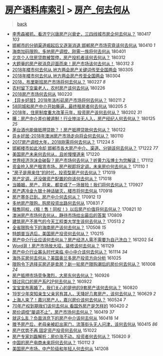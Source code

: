 [房产语料库索引](../../README.md)  > [房产_何去何从](房产_何去何从.md)
====
> [back](../README.md)

- [李秀森被抓，看济宁兴唐房产兴衰史，三四线城市房企何去何从？](http://jkwz.applinzi.com/ittc/7093069086294803467.html#%E6%9D%8E%E7%A7%80%E6%A3%AE%E8%A2%AB%E6%8A%93%EF%BC%8C%E7%9C%8B%E6%B5%8E%E5%AE%81%E5%85%B4%E5%94%90%E6%88%BF%E4%BA%A7%E5%85%B4%E8%A1%B0%E5%8F%B2%EF%BC%8C%E4%B8%89%E5%9B%9B%E7%BA%BF%E5%9F%8E%E5%B8%82%E6%88%BF%E4%BC%81%E4%BD%95%E5%8E%BB%E4%BD%95%E4%BB%8E%EF%BC%9F) 180417 *103* 
- [邯郸市的分销渠道崛起后又逐渐消退 邯郸房产市场究竟该何去何从](http://jkwz.applinzi.com/ittc/7090296847753282567.html#%E9%82%AF%E9%83%B8%E5%B8%82%E7%9A%84%E5%88%86%E9%94%80%E6%B8%A0%E9%81%93%E5%B4%9B%E8%B5%B7%E5%90%8E%E5%8F%88%E9%80%90%E6%B8%90%E6%B6%88%E9%80%80+%E9%82%AF%E9%83%B8%E6%88%BF%E4%BA%A7%E5%B8%82%E5%9C%BA%E7%A9%B6%E7%AB%9F%E8%AF%A5%E4%BD%95%E5%8E%BB%E4%BD%95%E4%BB%8E) 180410 *1* 
- [海南加码限购，多地房产调控，刚需一族将何去何从](http://jkwz.applinzi.com/ittc/7086916280999478283.html#%E6%B5%B7%E5%8D%97%E5%8A%A0%E7%A0%81%E9%99%90%E8%B4%AD%EF%BC%8C%E5%A4%9A%E5%9C%B0%E6%88%BF%E4%BA%A7%E8%B0%83%E6%8E%A7%EF%BC%8C%E5%88%9A%E9%9C%80%E4%B8%80%E6%97%8F%E5%B0%86%E4%BD%95%E5%8E%BB%E4%BD%95%E4%BB%8E) 180401  
- [北京个人住房贷款被暂停，房产投机者该何去何从？](http://jkwz.applinzi.com/ittc/7079660676727702544.html#%E5%8C%97%E4%BA%AC%E4%B8%AA%E4%BA%BA%E4%BD%8F%E6%88%BF%E8%B4%B7%E6%AC%BE%E8%A2%AB%E6%9A%82%E5%81%9C%EF%BC%8C%E6%88%BF%E4%BA%A7%E6%8A%95%E6%9C%BA%E8%80%85%E8%AF%A5%E4%BD%95%E5%8E%BB%E4%BD%95%E4%BB%8E%EF%BC%9F) 180312  
- [大题量的房产税消息迎面而来！房产市场该何去何从！](http://jkwz.applinzi.com/ittc/7079489040921658385.html#%E5%A4%A7%E9%A2%98%E9%87%8F%E7%9A%84%E6%88%BF%E4%BA%A7%E7%A8%8E%E6%B6%88%E6%81%AF%E8%BF%8E%E9%9D%A2%E8%80%8C%E6%9D%A5%EF%BC%81%E6%88%BF%E4%BA%A7%E5%B8%82%E5%9C%BA%E8%AF%A5%E4%BD%95%E5%8E%BB%E4%BD%95%E4%BB%8E%EF%BC%81) 180312 *3* 
- [2018年楼市何去何从 地方两会房产关键词传至全国两会](http://jkwz.applinzi.com/ittc/7077021601277412358.html#2018%E5%B9%B4%E6%A5%BC%E5%B8%82%E4%BD%95%E5%8E%BB%E4%BD%95%E4%BB%8E+%E5%9C%B0%E6%96%B9%E4%B8%A4%E4%BC%9A%E6%88%BF%E4%BA%A7%E5%85%B3%E9%94%AE%E8%AF%8D%E4%BC%A0%E8%87%B3%E5%85%A8%E5%9B%BD%E4%B8%A4%E4%BC%9A) 180305  
- [2018年楼市何去何从 地方两会房产传至全国两会](http://jkwz.applinzi.com/ittc/7076716172429231114.html#2018%E5%B9%B4%E6%A5%BC%E5%B8%82%E4%BD%95%E5%8E%BB%E4%BD%95%E4%BB%8E+%E5%9C%B0%E6%96%B9%E4%B8%A4%E4%BC%9A%E6%88%BF%E4%BA%A7%E4%BC%A0%E8%87%B3%E5%85%A8%E5%9B%BD%E4%B8%A4%E4%BC%9A) 180304  
- [2018，布里斯班房产市场将何去何从？](http://jkwz.applinzi.com/ittc/7074713417078539270.html#2018%EF%BC%8C%E5%B8%83%E9%87%8C%E6%96%AF%E7%8F%AD%E6%88%BF%E4%BA%A7%E5%B8%82%E5%9C%BA%E5%B0%86%E4%BD%95%E5%8E%BB%E4%BD%95%E4%BB%8E%EF%BC%9F) 180227 *8* 
- [农村留下空巢老人，农村房产该何去何从](http://jkwz.applinzi.com/ittc/7074381774082016273.html#%E5%86%9C%E6%9D%91%E7%95%99%E4%B8%8B%E7%A9%BA%E5%B7%A2%E8%80%81%E4%BA%BA%EF%BC%8C%E5%86%9C%E6%9D%91%E6%88%BF%E4%BA%A7%E8%AF%A5%E4%BD%95%E5%8E%BB%E4%BD%95%E4%BB%8E) 180226  
- [2018房产市场何去何从](http://jkwz.applinzi.com/ittc/7072085864195032081.html#2018%E6%88%BF%E4%BA%A7%E5%B8%82%E5%9C%BA%E4%BD%95%E5%8E%BB%E4%BD%95%E4%BB%8E) 180220  
- [【异乡好居】2018年洛杉矶房产市场将何去何从？](http://jkwz.applinzi.com/ittc/7068859518044079120.html#%E3%80%90%E5%BC%82%E4%B9%A1%E5%A5%BD%E5%B1%85%E3%80%912018%E5%B9%B4%E6%B4%9B%E6%9D%89%E7%9F%B6%E6%88%BF%E4%BA%A7%E5%B8%82%E5%9C%BA%E5%B0%86%E4%BD%95%E5%8E%BB%E4%BD%95%E4%BB%8E%EF%BC%9F) 180211 *2* 
- [58同城和房产中介开始撕逼，最终租房者何去何从](http://jkwz.applinzi.com/ittc/7066590150337758215.html#58%E5%90%8C%E5%9F%8E%E5%92%8C%E6%88%BF%E4%BA%A7%E4%B8%AD%E4%BB%8B%E5%BC%80%E5%A7%8B%E6%92%95%E9%80%BC%EF%BC%8C%E6%9C%80%E7%BB%88%E7%A7%9F%E6%88%BF%E8%80%85%E4%BD%95%E5%8E%BB%E4%BD%95%E4%BB%8E) 180205 *5* 
- [2018年，住房制度重大改革元年，投资房产该何去何从？](http://jkwz.applinzi.com/ittc/7065494522358662154.html#2018%E5%B9%B4%EF%BC%8C%E4%BD%8F%E6%88%BF%E5%88%B6%E5%BA%A6%E9%87%8D%E5%A4%A7%E6%94%B9%E9%9D%A9%E5%85%83%E5%B9%B4%EF%BC%8C%E6%8A%95%E8%B5%84%E6%88%BF%E4%BA%A7%E8%AF%A5%E4%BD%95%E5%8E%BB%E4%BD%95%E4%BB%8E%EF%BC%9F) 180202 *31* 
- [曝：房产中介差价被遏制！行业惨淡无人入，房产经纪人何去何从？](http://jkwz.applinzi.com/ittc/7062475881027470346.html#%E6%9B%9D%EF%BC%9A%E6%88%BF%E4%BA%A7%E4%B8%AD%E4%BB%8B%E5%B7%AE%E4%BB%B7%E8%A2%AB%E9%81%8F%E5%88%B6%EF%BC%81%E8%A1%8C%E4%B8%9A%E6%83%A8%E6%B7%A1%E6%97%A0%E4%BA%BA%E5%85%A5%EF%BC%8C%E6%88%BF%E4%BA%A7%E7%BB%8F%E7%BA%AA%E4%BA%BA%E4%BD%95%E5%8E%BB%E4%BD%95%E4%BB%8E%EF%BC%9F) 180125 *25* 
- [茅台酒也能做抵押贷款？！房产抵押贷款何去何从？](http://jkwz.applinzi.com/ittc/7061446884973872144.html#%E8%8C%85%E5%8F%B0%E9%85%92%E4%B9%9F%E8%83%BD%E5%81%9A%E6%8A%B5%E6%8A%BC%E8%B4%B7%E6%AC%BE%EF%BC%9F%EF%BC%81%E6%88%BF%E4%BA%A7%E6%8A%B5%E6%8A%BC%E8%B4%B7%E6%AC%BE%E4%BD%95%E5%8E%BB%E4%BD%95%E4%BB%8E%EF%BC%9F) 180122  
- [异乡好居-2018年澳洲房产市场走向将会何去何从？](http://jkwz.applinzi.com/ittc/7056955647969461265.html#%E5%BC%82%E4%B9%A1%E5%A5%BD%E5%B1%85-2018%E5%B9%B4%E6%BE%B3%E6%B4%B2%E6%88%BF%E4%BA%A7%E5%B8%82%E5%9C%BA%E8%B5%B0%E5%90%91%E5%B0%86%E4%BC%9A%E4%BD%95%E5%8E%BB%E4%BD%95%E4%BB%8E%EF%BC%9F) 180110  
- [2017房产调控大年，2018刚需将何去何从？](http://jkwz.applinzi.com/ittc/7050230283725440016.html#2017%E6%88%BF%E4%BA%A7%E8%B0%83%E6%8E%A7%E5%A4%A7%E5%B9%B4%EF%BC%8C2018%E5%88%9A%E9%9C%80%E5%B0%86%E4%BD%95%E5%8E%BB%E4%BD%95%E4%BB%8E%EF%BC%9F) 171224 *5* 
- [邯郸楼市如此冷却 邯郸市各大房产中介、渠道、分销该何去何从？](http://jkwz.applinzi.com/ittc/7049918630064555025.html#%E9%82%AF%E9%83%B8%E6%A5%BC%E5%B8%82%E5%A6%82%E6%AD%A4%E5%86%B7%E5%8D%B4+%E9%82%AF%E9%83%B8%E5%B8%82%E5%90%84%E5%A4%A7%E6%88%BF%E4%BA%A7%E4%B8%AD%E4%BB%8B%E3%80%81%E6%B8%A0%E9%81%93%E3%80%81%E5%88%86%E9%94%80%E8%AF%A5%E4%BD%95%E5%8E%BB%E4%BD%95%E4%BB%8E%EF%BC%9F) 171222 *77* 
- [美国房产未来何去何从，且听慢慢道来](http://jkwz.applinzi.com/ittc/7049244663846798352.html#%E7%BE%8E%E5%9B%BD%E6%88%BF%E4%BA%A7%E6%9C%AA%E6%9D%A5%E4%BD%95%E5%8E%BB%E4%BD%95%E4%BB%8E%EF%BC%8C%E4%B8%94%E5%90%AC%E6%85%A2%E6%85%A2%E9%81%93%E6%9D%A5) 171220  
- [世界经济泡沫会破裂？房产市场何去何从？听黄力泓博士为您解读！](http://jkwz.applinzi.com/ittc/7035068648262206481.html#%E4%B8%96%E7%95%8C%E7%BB%8F%E6%B5%8E%E6%B3%A1%E6%B2%AB%E4%BC%9A%E7%A0%B4%E8%A3%82%EF%BC%9F%E6%88%BF%E4%BA%A7%E5%B8%82%E5%9C%BA%E4%BD%95%E5%8E%BB%E4%BD%95%E4%BB%8E%EF%BC%9F%E5%90%AC%E9%BB%84%E5%8A%9B%E6%B3%93%E5%8D%9A%E5%A3%AB%E4%B8%BA%E6%82%A8%E8%A7%A3%E8%AF%BB%EF%BC%81) 171112  
- [资金抢入房产租赁市场，房产税即将定调，未来房价何去何从？](http://jkwz.applinzi.com/ittc/7034348239963292689.html#%E8%B5%84%E9%87%91%E6%8A%A2%E5%85%A5%E6%88%BF%E4%BA%A7%E7%A7%9F%E8%B5%81%E5%B8%82%E5%9C%BA%EF%BC%8C%E6%88%BF%E4%BA%A7%E7%A8%8E%E5%8D%B3%E5%B0%86%E5%AE%9A%E8%B0%83%EF%BC%8C%E6%9C%AA%E6%9D%A5%E6%88%BF%E4%BB%B7%E4%BD%95%E5%8E%BB%E4%BD%95%E4%BB%8E%EF%BC%9F) 171110 *1* 
- [”房子是用来住“的时代，投资型房产何去何从？](http://jkwz.applinzi.com/ittc/7026255984174040080.html#%E2%80%9D%E6%88%BF%E5%AD%90%E6%98%AF%E7%94%A8%E6%9D%A5%E4%BD%8F%E2%80%9C%E7%9A%84%E6%97%B6%E4%BB%A3%EF%BC%8C%E6%8A%95%E8%B5%84%E5%9E%8B%E6%88%BF%E4%BA%A7%E4%BD%95%E5%8E%BB%E4%BD%95%E4%BB%8E%EF%BC%9F) 171019  
- [房产定调，还没做资产配置的你该何去何从？](http://jkwz.applinzi.com/ittc/7025762554809418769.html#%E6%88%BF%E4%BA%A7%E5%AE%9A%E8%B0%83%EF%BC%8C%E8%BF%98%E6%B2%A1%E5%81%9A%E8%B5%84%E4%BA%A7%E9%85%8D%E7%BD%AE%E7%9A%84%E4%BD%A0%E8%AF%A5%E4%BD%95%E5%8E%BB%E4%BD%95%E4%BB%8E%EF%BC%9F) 171018  
- [当婚姻，房产，将来，都变成了一场冒险！我们将何去何从？](http://jkwz.applinzi.com/ittc/7017951661522420753.html#%E5%BD%93%E5%A9%9A%E5%A7%BB%EF%BC%8C%E6%88%BF%E4%BA%A7%EF%BC%8C%E5%B0%86%E6%9D%A5%EF%BC%8C%E9%83%BD%E5%8F%98%E6%88%90%E4%BA%86%E4%B8%80%E5%9C%BA%E5%86%92%E9%99%A9%EF%BC%81%E6%88%91%E4%BB%AC%E5%B0%86%E4%BD%95%E5%8E%BB%E4%BD%95%E4%BB%8E%EF%BC%9F) 170927  
- [房产遇冷金九银十神话破灭，楼市将何去何从](http://jkwz.applinzi.com/ittc/7014608387600548880.html#%E6%88%BF%E4%BA%A7%E9%81%87%E5%86%B7%E9%87%91%E4%B9%9D%E9%93%B6%E5%8D%81%E7%A5%9E%E8%AF%9D%E7%A0%B4%E7%81%AD%EF%BC%8C%E6%A5%BC%E5%B8%82%E5%B0%86%E4%BD%95%E5%8E%BB%E4%BD%95%E4%BB%8E) 170918  
- [房产寒冬已到，房产中介何去何从？](http://jkwz.applinzi.com/ittc/7012051000905696273.html#%E6%88%BF%E4%BA%A7%E5%AF%92%E5%86%AC%E5%B7%B2%E5%88%B0%EF%BC%8C%E6%88%BF%E4%BA%A7%E4%B8%AD%E4%BB%8B%E4%BD%95%E5%8E%BB%E4%BD%95%E4%BB%8E%EF%BC%9F) 170912 *13* 
- [多地房产限购，购房投资出路何去何从](http://jkwz.applinzi.com/ittc/7007981573318902801.html#%E5%A4%9A%E5%9C%B0%E6%88%BF%E4%BA%A7%E9%99%90%E8%B4%AD%EF%BC%8C%E8%B4%AD%E6%88%BF%E6%8A%95%E8%B5%84%E5%87%BA%E8%B7%AF%E4%BD%95%E5%8E%BB%E4%BD%95%E4%BB%8E) 170831 *7* 
- [租售同权，《租！售！同权！》以后房产价值将何去何从？](http://jkwz.applinzi.com/ittc/7004403268653155345.html#%E7%A7%9F%E5%94%AE%E5%90%8C%E6%9D%83%EF%BC%8C%E3%80%8A%E7%A7%9F%EF%BC%81%E5%94%AE%EF%BC%81%E5%90%8C%E6%9D%83%EF%BC%81%E3%80%8B%E4%BB%A5%E5%90%8E%E6%88%BF%E4%BA%A7%E4%BB%B7%E5%80%BC%E5%B0%86%E4%BD%95%E5%8E%BB%E4%BD%95%E4%BB%8E%EF%BC%9F) 170821 *10* 
- [澳洲房产市场何去何从，静待市场给出最后的答案](http://jkwz.applinzi.com/ittc/6999863257438094353.html#%E6%BE%B3%E6%B4%B2%E6%88%BF%E4%BA%A7%E5%B8%82%E5%9C%BA%E4%BD%95%E5%8E%BB%E4%BD%95%E4%BB%8E%EF%BC%8C%E9%9D%99%E5%BE%85%E5%B8%82%E5%9C%BA%E7%BB%99%E5%87%BA%E6%9C%80%E5%90%8E%E7%9A%84%E7%AD%94%E6%A1%88) 170809  
- [建筑房产不景气的今天工程类大学生该何去何从？](http://jkwz.applinzi.com/ittc/6966932735712035844.html#%E5%BB%BA%E7%AD%91%E6%88%BF%E4%BA%A7%E4%B8%8D%E6%99%AF%E6%B0%94%E7%9A%84%E4%BB%8A%E5%A4%A9%E5%B7%A5%E7%A8%8B%E7%B1%BB%E5%A4%A7%E5%AD%A6%E7%94%9F%E8%AF%A5%E4%BD%95%E5%8E%BB%E4%BD%95%E4%BB%8E%EF%BC%9F) 170513 *2* 
- [全省限购令下的海南房产该何去何从？](http://jkwz.applinzi.com/ittc/6965285042770150405.html#%E5%85%A8%E7%9C%81%E9%99%90%E8%B4%AD%E4%BB%A4%E4%B8%8B%E7%9A%84%E6%B5%B7%E5%8D%97%E6%88%BF%E4%BA%A7%E8%AF%A5%E4%BD%95%E5%8E%BB%E4%BD%95%E4%BB%8E%EF%BC%9F) 170508 *15* 
- [特朗普当选后，美国房产投资何去何从？](http://jkwz.applinzi.com/ittc/6934846696503903237.html#%E7%89%B9%E6%9C%97%E6%99%AE%E5%BD%93%E9%80%89%E5%90%8E%EF%BC%8C%E7%BE%8E%E5%9B%BD%E6%88%BF%E4%BA%A7%E6%8A%95%E8%B5%84%E4%BD%95%E5%8E%BB%E4%BD%95%E4%BB%8E%EF%BC%9F) 170215  
- [房产中介行业应该何去何从？房产经济人需不需要为自己洗白？](http://jkwz.applinzi.com/ittc/6906961415494960133.html#%E6%88%BF%E4%BA%A7%E4%B8%AD%E4%BB%8B%E8%A1%8C%E4%B8%9A%E5%BA%94%E8%AF%A5%E4%BD%95%E5%8E%BB%E4%BD%95%E4%BB%8E%EF%BC%9F%E6%88%BF%E4%BA%A7%E7%BB%8F%E6%B5%8E%E4%BA%BA%E9%9C%80%E4%B8%8D%E9%9C%80%E8%A6%81%E4%B8%BA%E8%87%AA%E5%B7%B1%E6%B4%97%E7%99%BD%EF%BC%9F) 161202 *54* 
- [Word哥！房产市场放大招，装修该何去何从？](http://jkwz.applinzi.com/ittc/6905936095895618564.html#Word%E5%93%A5%EF%BC%81%E6%88%BF%E4%BA%A7%E5%B8%82%E5%9C%BA%E6%94%BE%E5%A4%A7%E6%8B%9B%EF%BC%8C%E8%A3%85%E4%BF%AE%E8%AF%A5%E4%BD%95%E5%8E%BB%E4%BD%95%E4%BB%8E%EF%BC%9F) 161129  
- [房产中介行业寡头时代来临 中小中介该何去何从？](http://jkwz.applinzi.com/ittc/6900346759779189765.html#%E6%88%BF%E4%BA%A7%E4%B8%AD%E4%BB%8B%E8%A1%8C%E4%B8%9A%E5%AF%A1%E5%A4%B4%E6%97%B6%E4%BB%A3%E6%9D%A5%E4%B8%B4+%E4%B8%AD%E5%B0%8F%E4%B8%AD%E4%BB%8B%E8%AF%A5%E4%BD%95%E5%8E%BB%E4%BD%95%E4%BB%8E%EF%BC%9F) 161114 *34* 
- [海外买房何去何从？美国奥兰多房产投资方向分析](http://jkwz.applinzi.com/ittc/6892991470406992900.html#%E6%B5%B7%E5%A4%96%E4%B9%B0%E6%88%BF%E4%BD%95%E5%8E%BB%E4%BD%95%E4%BB%8E%EF%BC%9F%E7%BE%8E%E5%9B%BD%E5%A5%A5%E5%85%B0%E5%A4%9A%E6%88%BF%E4%BA%A7%E6%8A%95%E8%B5%84%E6%96%B9%E5%90%91%E5%88%86%E6%9E%90) 161025  
- [限购令下选择买房还是卖房？新一轮房产限购潮后的房价何去何从？](http://jkwz.applinzi.com/ittc/6886632660687913988.html#%E9%99%90%E8%B4%AD%E4%BB%A4%E4%B8%8B%E9%80%89%E6%8B%A9%E4%B9%B0%E6%88%BF%E8%BF%98%E6%98%AF%E5%8D%96%E6%88%BF%EF%BC%9F%E6%96%B0%E4%B8%80%E8%BD%AE%E6%88%BF%E4%BA%A7%E9%99%90%E8%B4%AD%E6%BD%AE%E5%90%8E%E7%9A%84%E6%88%BF%E4%BB%B7%E4%BD%95%E5%8E%BB%E4%BD%95%E4%BB%8E%EF%BC%9F) 161008 *24* 
- [房产抵押市场竞争激烈，大房东何去何从？](http://jkwz.applinzi.com/ittc/6882214345722823685.html#%E6%88%BF%E4%BA%A7%E6%8A%B5%E6%8A%BC%E5%B8%82%E5%9C%BA%E7%AB%9E%E4%BA%89%E6%BF%80%E7%83%88%EF%BC%8C%E5%A4%A7%E6%88%BF%E4%B8%9C%E4%BD%95%E5%8E%BB%E4%BD%95%E4%BB%8E%EF%BC%9F) 160926  
- [错过风口的房产系P2P何去何从？](http://jkwz.applinzi.com/ittc/6880710370225816580.html#%E9%94%99%E8%BF%87%E9%A3%8E%E5%8F%A3%E7%9A%84%E6%88%BF%E4%BA%A7%E7%B3%BBP2P%E4%BD%95%E5%8E%BB%E4%BD%95%E4%BB%8E%EF%BC%9F) 160922  
- [宝宝宣布离婚了，我们关心的是他的9套房产该何去何从？](http://jkwz.applinzi.com/ittc/6868483144910636037.html#%E5%AE%9D%E5%AE%9D%E5%AE%A3%E5%B8%83%E7%A6%BB%E5%A9%9A%E4%BA%86%EF%BC%8C%E6%88%91%E4%BB%AC%E5%85%B3%E5%BF%83%E7%9A%84%E6%98%AF%E4%BB%96%E7%9A%849%E5%A5%97%E6%88%BF%E4%BA%A7%E8%AF%A5%E4%BD%95%E5%8E%BB%E4%BD%95%E4%BB%8E%EF%BC%9F) 160820  
- [19岁少年突知亲生父亲另有其人，天降好几套房产，该何去何从？](http://jkwz.applinzi.com/ittc/6849093339990983684.html#19%E5%B2%81%E5%B0%91%E5%B9%B4%E7%AA%81%E7%9F%A5%E4%BA%B2%E7%94%9F%E7%88%B6%E4%BA%B2%E5%8F%A6%E6%9C%89%E5%85%B6%E4%BA%BA%EF%BC%8C%E5%A4%A9%E9%99%8D%E5%A5%BD%E5%87%A0%E5%A5%97%E6%88%BF%E4%BA%A7%EF%BC%8C%E8%AF%A5%E4%BD%95%E5%8E%BB%E4%BD%95%E4%BB%8E%EF%BC%9F) 160629 *2* 
- [上海人来了！嘉兴房产人，嘉兴房价该何去何从？](http://jkwz.applinzi.com/ittc/6835714527320343557.html#%E4%B8%8A%E6%B5%B7%E4%BA%BA%E6%9D%A5%E4%BA%86%EF%BC%81%E5%98%89%E5%85%B4%E6%88%BF%E4%BA%A7%E4%BA%BA%EF%BC%8C%E5%98%89%E5%85%B4%E6%88%BF%E4%BB%B7%E8%AF%A5%E4%BD%95%E5%8E%BB%E4%BD%95%E4%BB%8E%EF%BC%9F) 160524 *7* 
- [70年产权到期我们该何去何从 看国外房产是怎样的](http://jkwz.applinzi.com/ittc/6823182702760952836.html#70%E5%B9%B4%E4%BA%A7%E6%9D%83%E5%88%B0%E6%9C%9F%E6%88%91%E4%BB%AC%E8%AF%A5%E4%BD%95%E5%8E%BB%E4%BD%95%E4%BB%8E+%E7%9C%8B%E5%9B%BD%E5%A4%96%E6%88%BF%E4%BA%A7%E6%98%AF%E6%80%8E%E6%A0%B7%E7%9A%84) 160420 *2* 
- [房价调控“屡调不止”，房产市场何去何从？](http://jkwz.applinzi.com/ittc/6822843128402674692.html#%E6%88%BF%E4%BB%B7%E8%B0%83%E6%8E%A7%E2%80%9C%E5%B1%A1%E8%B0%83%E4%B8%8D%E6%AD%A2%E2%80%9D%EF%BC%8C%E6%88%BF%E4%BA%A7%E5%B8%82%E5%9C%BA%E4%BD%95%E5%8E%BB%E4%BD%95%E4%BB%8E%EF%BC%9F) 160419 *37* 
- [就这么乱？负面消息下的房产中介该何去何从](http://jkwz.applinzi.com/ittc/6822466070979806212.html#%E5%B0%B1%E8%BF%99%E4%B9%88%E4%B9%B1%EF%BC%9F%E8%B4%9F%E9%9D%A2%E6%B6%88%E6%81%AF%E4%B8%8B%E7%9A%84%E6%88%BF%E4%BA%A7%E4%B8%AD%E4%BB%8B%E8%AF%A5%E4%BD%95%E5%8E%BB%E4%BD%95%E4%BB%8E) 160418 *14* 
- [赠予房产后，老母亲被赶出家门，流落街头无人问津，该何去何从](http://jkwz.applinzi.com/ittc/6821351871700534277.html#%E8%B5%A0%E4%BA%88%E6%88%BF%E4%BA%A7%E5%90%8E%EF%BC%8C%E8%80%81%E6%AF%8D%E4%BA%B2%E8%A2%AB%E8%B5%B6%E5%87%BA%E5%AE%B6%E9%97%A8%EF%BC%8C%E6%B5%81%E8%90%BD%E8%A1%97%E5%A4%B4%E6%97%A0%E4%BA%BA%E9%97%AE%E6%B4%A5%EF%BC%8C%E8%AF%A5%E4%BD%95%E5%8E%BB%E4%BD%95%E4%BB%8E) 160415 *86* 
- [房产优势不再 固定资产投资何去何从](http://jkwz.applinzi.com/ittc/6755994732565922821.html#%E6%88%BF%E4%BA%A7%E4%BC%98%E5%8A%BF%E4%B8%8D%E5%86%8D+%E5%9B%BA%E5%AE%9A%E8%B5%84%E4%BA%A7%E6%8A%95%E8%B5%84%E4%BD%95%E5%8E%BB%E4%BD%95%E4%BB%8E) 151022  
- [房产专家刘磊解析：房价涨不动，投资者何去何从？](http://jkwz.applinzi.com/ittc/547650615743819194.html#%E6%88%BF%E4%BA%A7%E4%B8%93%E5%AE%B6%E5%88%98%E7%A3%8A%E8%A7%A3%E6%9E%90%EF%BC%9A%E6%88%BF%E4%BB%B7%E6%B6%A8%E4%B8%8D%E5%8A%A8%EF%BC%8C%E6%8A%95%E8%B5%84%E8%80%85%E4%BD%95%E5%8E%BB%E4%BD%95%E4%BB%8E%EF%BC%9F) 150820 *9* 
- [中国的房产电商未来将何去何从？](http://jkwz.applinzi.com/ittc/547650611383865640.html#%E4%B8%AD%E5%9B%BD%E7%9A%84%E6%88%BF%E4%BA%A7%E7%94%B5%E5%95%86%E6%9C%AA%E6%9D%A5%E5%B0%86%E4%BD%95%E5%8E%BB%E4%BD%95%E4%BB%8E%EF%BC%9F) 150112 *3* 
- [美国房产市场，中产阶级和年轻人何去何从](http://jkwz.applinzi.com/ittc/547650611379791716.html#%E7%BE%8E%E5%9B%BD%E6%88%BF%E4%BA%A7%E5%B8%82%E5%9C%BA%EF%BC%8C%E4%B8%AD%E4%BA%A7%E9%98%B6%E7%BA%A7%E5%92%8C%E5%B9%B4%E8%BD%BB%E4%BA%BA%E4%BD%95%E5%8E%BB%E4%BD%95%E4%BB%8E) 141208  
